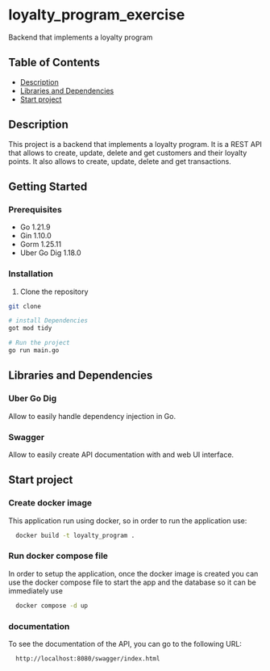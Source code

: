 # loyalty_program_exercise

Backend that implements a loyalty program

## Table of Contents

- [Description](#description)
- [Libraries and Dependencies](#libraries-and-dependencies)
- [Start project](#start-project)

## Description

This project is a backend that implements a loyalty program. It is a REST API that allows to create, update, delete and get customers and their loyalty points. It also allows to create, update, delete and get transactions.

## Getting Started

### Prerequisites

- Go 1.21.9
- Gin 1.10.0
- Gorm 1.25.11
- Uber Go Dig 1.18.0

### Installation

1. Clone the repository

```bash
git clone

# install Dependencies
got mod tidy

# Run the project
go run main.go
```

## Libraries and Dependencies

### Uber Go Dig

Allow to easily handle dependency injection in Go.

### Swagger

Allow to easily create API documentation with and web UI interface.

## Start project

### Create docker image

This application run using docker, so in order to run the application use:

```bash
  docker build -t loyalty_program .
```

### Run docker compose file

In order to setup the application, once the docker image is created you can use the docker compose file to start the app and the database so it can be immediately use

```bash
  docker compose -d up
```

### documentation

To see the documentation of the API, you can go to the following URL:

```bash
  http://localhost:8080/swagger/index.html
```
